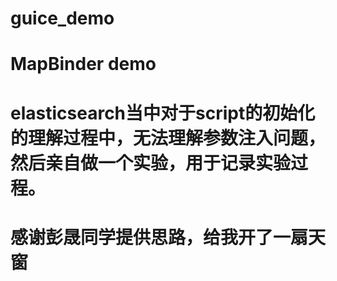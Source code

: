 # guice_demo
# MapBinder demo
# elasticsearch当中对于script的初始化的理解过程中，无法理解参数注入问题，然后亲自做一个实验，用于记录实验过程。
# 感谢彭晟同学提供思路，给我开了一扇天窗
